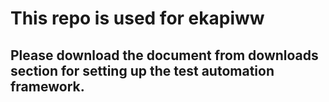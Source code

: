 # **This repo is used for ekapiww** #

## Please download the document from downloads section for setting up the test automation framework. ##